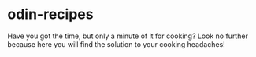 # odin-recipes
Have you got the time, but only a minute of it for cooking? Look no further because here you will find the solution to your cooking headaches!
